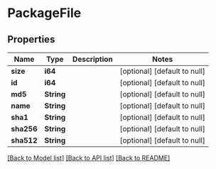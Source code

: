 # PackageFile

## Properties
Name | Type | Description | Notes
------------ | ------------- | ------------- | -------------
**size** | **i64** |  | [optional] [default to null]
**id** | **i64** |  | [optional] [default to null]
**md5** | **String** |  | [optional] [default to null]
**name** | **String** |  | [optional] [default to null]
**sha1** | **String** |  | [optional] [default to null]
**sha256** | **String** |  | [optional] [default to null]
**sha512** | **String** |  | [optional] [default to null]

[[Back to Model list]](../README.md#documentation-for-models) [[Back to API list]](../README.md#documentation-for-api-endpoints) [[Back to README]](../README.md)


